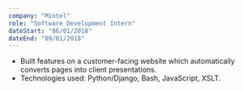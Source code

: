 ```yaml
---
company: "Mintel"
role: "Software Development Intern"
dateStart: "06/01/2018"
dateEnd: "09/01/2018"
---
```


- Built features on a customer-facing website which automatically converts pages into client presentations.
- Technologies used: Python/Django, Bash, JavaScript, XSLT.